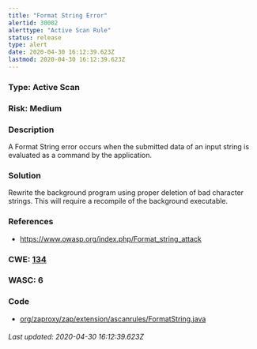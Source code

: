 ```yaml
---
title: "Format String Error"
alertid: 30002
alerttype: "Active Scan Rule"
status: release
type: alert
date: 2020-04-30 16:12:39.623Z
lastmod: 2020-04-30 16:12:39.623Z
---
```

### Type: Active Scan

### Risk: Medium

### Description

A Format String error occurs when the submitted data of an input string is evaluated as a command by the application. 

### Solution

Rewrite the background program using proper deletion of bad character strings.  This will require a recompile of the background executable.

### References

* https://www.owasp.org/index.php/Format_string_attack

### CWE: [134](https://cwe.mitre.org/data/definitions/134.html)

### WASC:  6

### Code

 * [org/zaproxy/zap/extension/ascanrules/FormatString.java](https://github.com/zaproxy/zap-extensions/blob/master/addOns/ascanrules/src/main/java/org/zaproxy/zap/extension/ascanrules/FormatString.java)

###### Last updated: 2020-04-30 16:12:39.623Z
